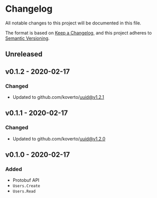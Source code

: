 # Changelog

All notable changes to this project will be documented in this file.

The format is based on [Keep a Changelog][], and this project adheres to
[Semantic Versioning][].

## Unreleased

## v0.1.2 - 2020-02-17

### Changed

- Updated to github.com/koverto/uuid@v1.2.1

## v0.1.1 - 2020-02-17

### Changed

- Updated to github.com/koverto/uuid@v1.2.0

## v0.1.0 - 2020-02-17

### Added

- Protobuf API
- `Users.Create`
- `Users.Read`

[keep a changelog]: https://keepachangelog.com/en/1.0.0/
[semantic versioning]: https://semver.org/spec/v2.0.0.html
